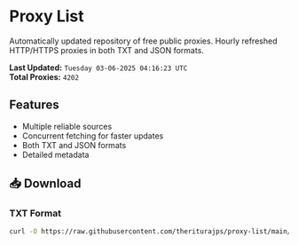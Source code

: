 # Proxy List

Automatically updated repository of free public proxies. Hourly refreshed HTTP/HTTPS proxies in both TXT and JSON formats.

**Last Updated:** `Tuesday 03-06-2025 04:16:23 UTC`  
**Total Proxies:** `4202`

## Features
- Multiple reliable sources
- Concurrent fetching for faster updates
- Both TXT and JSON formats
- Detailed metadata

## 📥 Download

### TXT Format
```bash
curl -O https://raw.githubusercontent.com/theriturajps/proxy-list/main/proxies.txt